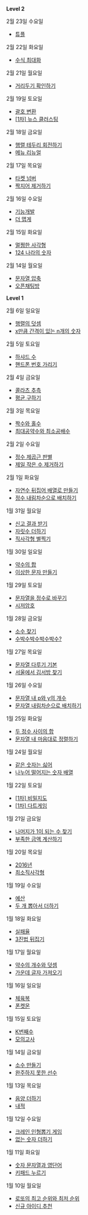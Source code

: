 **Level 2**

2월 23일 수요일
- [튜플](https://github.com/subinan/study/tree/main/%ED%8A%9C%ED%94%8C)

2월 22일 화요일
- [수식 최대화](https://github.com/subinan/study/tree/main/%5B%EC%B9%B4%EC%B9%B4%EC%98%A4%20%EC%9D%B8%ED%84%B4%5D%20%EC%88%98%EC%8B%9D%20%EC%B5%9C%EB%8C%80%ED%99%94)

2월 21일 월요일
- [거리두기 확인하기](https://github.com/subinan/study/tree/main/%EA%B1%B0%EB%A6%AC%EB%91%90%EA%B8%B0%20%ED%99%95%EC%9D%B8%ED%95%98%EA%B8%B0)

2월 19일 토요일
- [괄호 변환](https://github.com/subinan/study/tree/main/%EA%B4%84%ED%98%B8%20%EB%B3%80%ED%99%98)
- [[1차] 뉴스 클러스팅](https://github.com/subinan/study/tree/main/%5B1%EC%B0%A8%5D%20%EB%89%B4%EC%8A%A4%20%ED%81%B4%EB%9F%AC%EC%8A%A4%ED%84%B0%EB%A7%81)

2월 18일 금요일
- [행렬 테두리 회전하기](https://github.com/subinan/study/tree/main/%ED%96%89%EB%A0%AC%20%ED%85%8C%EB%91%90%EB%A6%AC%20%ED%9A%8C%EC%A0%84%ED%95%98%EA%B8%B0)
- [메뉴 리뉴얼](https://github.com/subinan/study/tree/main/%EB%A9%94%EB%89%B4%20%EB%A6%AC%EB%89%B4%EC%96%BC)

2월 17일 목요일
- [타켓 넘버](https://github.com/subinan/study/tree/main/%ED%83%80%EA%B2%9F%20%EB%84%98%EB%B2%84)
- [짝지어 제거하기](https://github.com/subinan/study/tree/main/%EC%A7%9D%EC%A7%80%EC%96%B4%20%EC%A0%9C%EA%B1%B0%ED%95%98%EA%B8%B0)

2월 16일 수요일
- [기능개발](https://github.com/subinan/study/tree/main/%EA%B8%B0%EB%8A%A5%EA%B0%9C%EB%B0%9C)
- [더 맵게](https://github.com/subinan/study/tree/main/%EB%8D%94%20%EB%A7%B5%EA%B2%8C)

2월 15일 화요일
- [멀쩡한 사각형](https://github.com/subinan/study/tree/main/%EB%A9%80%EC%A9%A1%ED%95%9C%20%EC%82%AC%EA%B0%81%ED%98%95)
- [124 나라의 숫자](https://github.com/subinan/study/tree/main/124%20%EB%82%98%EB%9D%BC%EC%9D%98%20%EC%88%AB%EC%9E%90)

2월 14일 월요일
- [문자열 압축](https://github.com/subinan/study/tree/main/%EB%AC%B8%EC%9E%90%EC%97%B4%20%EC%95%95%EC%B6%95)
- [오픈채팅방](https://github.com/subinan/study/tree/main/%EC%98%A4%ED%94%88%EC%B1%84%ED%8C%85%EB%B0%A9)


**Level 1**

2월 6일 일요일
- [행렬의 덧셈](https://github.com/subinan/study/tree/main/%ED%96%89%EB%A0%AC%EC%9D%98%20%EB%8D%A7%EC%85%88)
- [x만큼 간격이 있는 n개의 숫자](https://github.com/subinan/study/tree/main/x%EB%A7%8C%ED%81%BC%20%EA%B0%84%EA%B2%A9%EC%9D%B4%20%EC%9E%88%EB%8A%94%20n%EA%B0%9C%EC%9D%98%20%EC%88%AB%EC%9E%90)

2월 5일 토요일
- [하샤드 수](https://github.com/subinan/study/tree/main/%ED%95%98%EC%83%A4%EB%93%9C%20%EC%88%98)
- [핸드폰 번호 가리기](https://github.com/subinan/study/tree/main/%ED%95%B8%EB%93%9C%ED%8F%B0%20%EB%B2%88%ED%98%B8%20%EA%B0%80%EB%A6%AC%EA%B8%B0)

2월 4일 금요일
- [콜라츠 추측](https://github.com/subinan/study/tree/main/%EC%BD%9C%EB%9D%BC%EC%B8%A0%20%EC%B6%94%EC%B8%A1)
- [평균 구하기](https://github.com/subinan/study/tree/main/%ED%8F%89%EA%B7%A0%20%EA%B5%AC%ED%95%98%EA%B8%B0)

2월 3일 목요일
- [짝수와 홀수](https://github.com/subinan/study/tree/main/%EC%A7%9D%EC%88%98%EC%99%80%20%ED%99%80%EC%88%98)
- [최대공약수와 최소공배수](https://github.com/subinan/study/tree/main/%EC%B5%9C%EB%8C%80%EA%B3%B5%EC%95%BD%EC%88%98%EC%99%80%20%EC%B5%9C%EC%86%8C%EA%B3%B5%EB%B0%B0%EC%88%98)

2월 2일 수요일
- [정수 제곱근 판별](https://github.com/subinan/study/tree/main/%EC%A0%95%EC%88%98%20%EC%A0%9C%EA%B3%B1%EA%B7%BC%20%ED%8C%90%EB%B3%84)
- [제일 작은 수 제거하기](https://github.com/subinan/study/tree/main/%EC%A0%9C%EC%9D%BC%20%EC%9E%91%EC%9D%80%20%EC%88%98%20%EC%A0%9C%EA%B1%B0%ED%95%98%EA%B8%B0)

2월 1일 화요일
- [자연수 뒤집어 배열로 만들기](https://github.com/subinan/study/tree/main/%EC%9E%90%EC%97%B0%EC%88%98%20%EB%92%A4%EC%A7%91%EC%96%B4%20%EB%B0%B0%EC%97%B4%EB%A1%9C%20%EB%A7%8C%EB%93%A4%EA%B8%B0)
- [정수 내림차순으로 배치하기](https://github.com/subinan/study/tree/main/%EC%A0%95%EC%88%98%20%EB%82%B4%EB%A6%BC%EC%B0%A8%EC%88%9C%EC%9C%BC%EB%A1%9C%20%EB%B0%B0%EC%B9%98%ED%95%98%EA%B8%B0)

1월 31일 월요일
- [신고 결과 받기](https://github.com/subinan/study/tree/main/%EC%8B%A0%EA%B3%A0%20%EA%B2%B0%EA%B3%BC%20%EB%B0%9B%EA%B8%B0)
- [자릿수 더하기](https://github.com/subinan/study/tree/main/%EC%9E%90%EB%A6%BF%EC%88%98%20%EB%8D%94%ED%95%98%EA%B8%B0)
- [직사각형 별찍기](https://github.com/subinan/study/tree/main/%EC%A7%81%EC%82%AC%EA%B0%81%ED%98%95%20%EB%B3%84%EC%B0%8D%EA%B8%B0)

1월 30일 일요일
- [약수의 합](https://github.com/subinan/study/tree/main/%EC%95%BD%EC%88%98%EC%9D%98%20%ED%95%A9)
- [이상한 문자 만들기](https://github.com/subinan/study/tree/main/%EC%9D%B4%EC%83%81%ED%95%9C%20%EB%AC%B8%EC%9E%90%20%EB%A7%8C%EB%93%A4%EA%B8%B0)

1월 29일 토요일
- [문자열을 정수로 바꾸기](https://github.com/subinan/study/tree/main/%EB%AC%B8%EC%9E%90%EC%97%B4%EC%9D%84%20%EC%A0%95%EC%88%98%EB%A1%9C%20%EB%B0%94%EA%BE%B8%EA%B8%B0)
- [시저암호](https://github.com/subinan/study/tree/main/%EC%8B%9C%EC%A0%80%20%EC%95%94%ED%98%B8)

1월 28일 금요일

- [소수 찾기](https://github.com/subinan/study/tree/main/%EC%86%8C%EC%88%98%20%EC%B0%BE%EA%B8%B0)
- [수박수박수박수박수?](https://github.com/subinan/study/tree/main/%EC%88%98%EB%B0%95%EC%88%98%EB%B0%95%EC%88%98%EB%B0%95%EC%88%98%EB%B0%95%EC%88%98%EB%B0%95%EC%88%98%3F)

1월 27일 목요일
- [문자열 다루기 기본](https://github.com/subinan/study/tree/main/%EB%AC%B8%EC%9E%90%EC%97%B4%20%EB%8B%A4%EB%A3%A8%EA%B8%B0%20%EA%B8%B0%EB%B3%B8)
- [서울에서 김서방 찾기](https://github.com/subinan/study/tree/main/%EC%84%9C%EC%9A%B8%EC%97%90%EC%84%9C%20%EA%B9%80%EC%84%9C%EB%B0%A9%20%EC%B0%BE%EA%B8%B0)

1월 26일 수요일
- [문자열 내 p와 y의 개수](https://github.com/subinan/study/tree/main/%EB%AC%B8%EC%9E%90%EC%97%B4%20%EB%82%B4%20p%EC%99%80%20y%EC%9D%98%20%EA%B0%9C%EC%88%98)
- [문자열 내림차순으로 배치하기](https://github.com/subinan/study/tree/main/%EB%AC%B8%EC%9E%90%EC%97%B4%20%EB%82%B4%EB%A6%BC%EC%B0%A8%EC%88%9C%EC%9C%BC%EB%A1%9C%20%EB%B0%B0%EC%B9%98%ED%95%98%EA%B8%B0)

1월 25일 화요일
- [두 정수 사이의 합](https://github.com/subinan/study/tree/main/%EB%91%90%20%EC%A0%95%EC%88%98%20%EC%82%AC%EC%9D%B4%EC%9D%98%20%ED%95%A9)
- [문자열 내 마음대로 정렬하기](https://github.com/subinan/study/tree/main/%EB%AC%B8%EC%9E%90%EC%97%B4%20%EB%82%B4%20%EB%A7%88%EC%9D%8C%EB%8C%80%EB%A1%9C%20%EC%A0%95%EB%A0%AC%ED%95%98%EA%B8%B0)

1월 24일 월요일
- [같은 숫자는 싫어](https://github.com/subinan/study/tree/main/%EA%B0%99%EC%9D%80%20%EC%88%AB%EC%9E%90%EB%8A%94%20%EC%8B%AB%EC%96%B4)
- [나누어 떨어지는 숫자 배열](https://github.com/subinan/study/tree/main/%EB%82%98%EB%88%84%EC%96%B4%20%EB%96%A8%EC%96%B4%EC%A7%80%EB%8A%94%20%EC%88%AB%EC%9E%90%20%EB%B0%B0%EC%97%B4)

1월 22일 토요일
- [[1차] 비밀지도](https://github.com/subinan/study/tree/main/%5B1%EC%B0%A8%5D%20%EB%B9%84%EB%B0%80%EC%A7%80%EB%8F%84)
- [[1차] 다트게임](https://github.com/subinan/study/tree/main/%5B1%EC%B0%A8%5D%20%EB%8B%A4%ED%8A%B8%20%EA%B2%8C%EC%9E%84)

1월 21일 금요일
- [나머지가 1이 되는 수 찾기](https://github.com/subinan/study/tree/main/%EB%82%98%EB%A8%B8%EC%A7%80%EA%B0%80%201%EC%9D%B4%20%EB%90%98%EB%8A%94%20%EC%88%98%20%EC%B0%BE%EA%B8%B0)
- [부족한 금액 계산하기](https://github.com/subinan/study/tree/main/%EB%B6%80%EC%A1%B1%ED%95%9C%20%EA%B8%88%EC%95%A1%20%EA%B3%84%EC%82%B0%ED%95%98%EA%B8%B0)

1월 20일 목요일
- [2016년](https://github.com/subinan/study/tree/main/2016%EB%85%84)
- [최소직사각형](https://github.com/subinan/study/tree/main/%EC%B5%9C%EC%86%8C%EC%A7%81%EC%82%AC%EA%B0%81%ED%98%95)

1월 19일 수요일
- [예산](https://github.com/subinan/study/tree/main/%EC%98%88%EC%82%B0)
- [두 개 뽑아서 더하기](https://github.com/subinan/study/tree/main/%EB%91%90%20%EA%B0%9C%20%EB%BD%91%EC%95%84%EC%84%9C%20%EB%8D%94%ED%95%98%EA%B8%B0)

1월 18일 화요일
- [실패율](https://github.com/subinan/study/tree/main/%EC%8B%A4%ED%8C%A8%EC%9C%A8)
- [3진법 뒤집기](https://github.com/subinan/study/tree/main/3%EC%A7%84%EB%B2%95%20%EB%92%A4%EC%A7%91%EA%B8%B0)

1월 17일 월요일
- [약수의 개수와 덧셈](https://github.com/subinan/study/tree/main/%EC%95%BD%EC%88%98%EC%9D%98%20%EA%B0%9C%EC%88%98%EC%99%80%20%EB%8D%A7%EC%85%88)
- [가운데 글자 가져오기](https://github.com/subinan/study/tree/main/%EA%B0%80%EC%9A%B4%EB%8D%B0%20%EA%B8%80%EC%9E%90%20%EA%B0%80%EC%A0%B8%EC%98%A4%EA%B8%B0)

1월 16일 일요일
- [체육복](https://github.com/subinan/study/tree/main/%EC%B2%B4%EC%9C%A1%EB%B3%B5)
- [폰켓몬](https://github.com/subinan/study/tree/main/%ED%8F%B0%EC%BC%93%EB%AA%AC)

1월 15일 토요일
- [K번째수](https://github.com/subinan/study/tree/main/K%EB%B2%88%EC%A7%B8%EC%88%98)
- [모의고사](https://github.com/subinan/study/tree/main/%EB%AA%A8%EC%9D%98%EA%B3%A0%EC%82%AC)

1월 14일 금요일
- [소수 만들기](https://github.com/subinan/study/tree/main/%EC%86%8C%EC%88%98%20%EB%A7%8C%EB%93%A4%EA%B8%B0)
- [완주하지 못한 선수](https://github.com/subinan/study/tree/main/%EC%99%84%EC%A3%BC%ED%95%98%EC%A7%80%20%EB%AA%BB%ED%95%9C%20%EC%84%A0%EC%88%98)

1월 13일 목요일
- [음양 더하기](https://github.com/subinan/study/tree/main/%EC%9D%8C%EC%96%91%20%EB%8D%94%ED%95%98%EA%B8%B0)
- [내적](https://github.com/subinan/study/tree/main/%EB%82%B4%EC%A0%81)

1월 12일 수요일
- [크레인 인형뽑기 게임](https://github.com/subinan/study/tree/main/%ED%81%AC%EB%A0%88%EC%9D%B8%20%EC%9D%B8%ED%98%95%EB%BD%91%EA%B8%B0%20%EA%B2%8C%EC%9E%84)
- [없는 숫자 더하기](https://github.com/subinan/study/tree/main/%EC%97%86%EB%8A%94%20%EC%88%AB%EC%9E%90%20%EB%8D%94%ED%95%98%EA%B8%B0)

1월 11일 화요일
- [숫자 문자열과 영단어](https://github.com/subinan/study/tree/main/%EC%88%AB%EC%9E%90%20%EB%AC%B8%EC%9E%90%EC%97%B4%EA%B3%BC%20%EC%98%81%EB%8B%A8%EC%96%B4)
- [키패드 누르기](https://github.com/subinan/study/tree/main/%ED%82%A4%ED%8C%A8%EB%93%9C%20%EB%88%84%EB%A5%B4%EA%B8%B0)

1월 10일 월요일
- [로또의 최고 순위와 최저 순위](https://github.com/subinan/study/tree/main/%EB%A1%9C%EB%98%90%EC%9D%98%20%EC%B5%9C%EA%B3%A0%20%EC%88%9C%EC%9C%84%EC%99%80%20%EC%B5%9C%EC%A0%80%20%EC%88%9C%EC%9C%84)
- [신규 아이디 추천](https://github.com/subinan/study/tree/main/%EC%8B%A0%EA%B7%9C%20%EC%95%84%EC%9D%B4%EB%94%94%20%EC%B6%94%EC%B2%9C)
